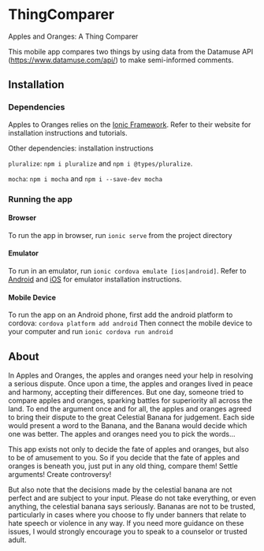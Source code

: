# ThingComparer

Apples and Oranges: A Thing Comparer

This mobile app compares two things by using data from the Datamuse API (https://www.datamuse.com/api/) to make semi-informed comments.

## Installation

### Dependencies

Apples to Oranges relies on the [Ionic Framework](https://ionicframework.com/).
 Refer to their website for installation instructions and tutorials.
 
 Other dependencies: installation instructions

`pluralize`: `npm i pluralize` and `npm i @types/pluralize`.

`mocha`: `npm i mocha` and `npm i --save-dev mocha`

### Running the app

#### Browser
To run the app in browser, run `ionic serve` from the project directory

#### Emulator
To run in an emulator, run `ionic cordova emulate [ios|android]`. Refer to 
[Android](https://developer.android.com/studio/run/emulator) 
and [iOS](https://developer.apple.com/library/archive/documentation/ToolsLanguages/Conceptual/Xcode_Overview/RunningintheSimulator.html)
for emulator installation instructions.

#### Mobile Device
To run the app on an Android phone, first add the android platform to cordova: `cordova platform add android`
Then connect the mobile device to your computer and run `ionic cordova run android`

## About

In Apples and Oranges, the apples and oranges need your help in resolving a serious dispute. Once upon a time, the apples and oranges lived in peace and harmony, accepting their differences. But one day, someone tried to compare apples and oranges, sparking battles for superiority all across the land. To end the argument once and for all, the apples and oranges agreed to bring their dispute to the great Celestial Banana for judgement. Each side would present a word to the Banana, and the Banana would decide which one was better. The apples and oranges need you to pick the words...

This app exists not only to decide the fate of apples and oranges, but also to be of amusement to you. So if you decide that the fate of apples and oranges is beneath you, just put in any old thing, compare them! Settle arguments! Create controversy!

But also note that the decisions made by the celestial banana are not perfect and are subject to your input. Please do not take everything, or even anything, the celestial banana says seriously. Bananas are not to be trusted, particularly in cases where you choose to fly under banners that relate to hate speech or violence in any way. If you need more guidance on these issues, I would strongly encourage you to speak to a counselor or trusted adult.
